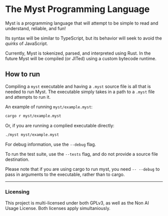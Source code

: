 # The Myst Programming Language

Myst is a programming language that will attempt to be simple to read and understand, reliable, and fun!

Its syntax will be similar to TypeScript, but its behavior will seek to avoid the *quirks* of JavaScript.

Currently, Myst is tokenized, parsed, and interpreted using Rust. In the future Myst will be compiled (or JITed) using a custom bytecode runtime.

## How to run

Compiling a `myst` executable and having a `.myst` source file is all that is needed to run Myst. The executable simply takes in a path to a `.myst` file and attempts to run it.

An example of running `myst/example.myst`:
```bash
cargo r myst/example.myst
```

Or, if you are running a complied executable directly:
```bash
./myst myst/example.myst
```

For debug information, use the `--debug` flag.

To run the test suite, use the `--tests` flag, and do not provide a source file destination.

Please note that if you are using cargo to run myst, you need `-- --debug` to pass in arguments to the executable, rather than to cargo.

---

### Licensing
This project is multi-licensed under both GPLv3, as well as the Non AI Usage License. Both licenses apply simultaniously.
